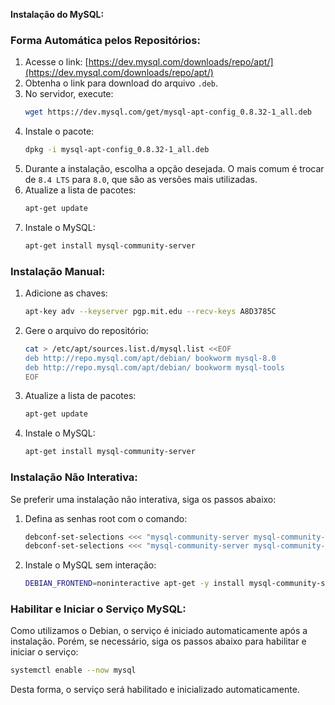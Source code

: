 **Instalação do MySQL:**

### Forma Automática pelos Repositórios:

1. Acesse o link: [https://dev.mysql.com/downloads/repo/apt/](https://dev.mysql.com/downloads/repo/apt/)
2. Obtenha o link para download do arquivo `.deb`.
3. No servidor, execute:
   ```bash
   wget https://dev.mysql.com/get/mysql-apt-config_0.8.32-1_all.deb
   ```
4. Instale o pacote:
   ```bash
   dpkg -i mysql-apt-config_0.8.32-1_all.deb
   ```
5. Durante a instalação, escolha a opção desejada. O mais comum é trocar de `8.4 LTS` para `8.0`, que são as versões mais utilizadas.
6. Atualize a lista de pacotes:
   ```bash
   apt-get update
   ```
7. Instale o MySQL:
   ```bash
   apt-get install mysql-community-server
   ```

### Instalação Manual:

1. Adicione as chaves:
   ```bash
   apt-key adv --keyserver pgp.mit.edu --recv-keys A8D3785C
   ```
2. Gere o arquivo do repositório:
   ```bash
   cat > /etc/apt/sources.list.d/mysql.list <<EOF
   deb http://repo.mysql.com/apt/debian/ bookworm mysql-8.0
   deb http://repo.mysql.com/apt/debian/ bookworm mysql-tools
   EOF
   ```
3. Atualize a lista de pacotes:
   ```bash
   apt-get update
   ```
4. Instale o MySQL:
   ```bash
   apt-get install mysql-community-server
   ```

### Instalação Não Interativa:

Se preferir uma instalação não interativa, siga os passos abaixo:

1. Defina as senhas root com o comando:
   ```bash
   debconf-set-selections <<< "mysql-community-server mysql-community-server/root-pass password mypassword"
   debconf-set-selections <<< "mysql-community-server mysql-community-server/re-root-pass password mypassword"
   ```
2. Instale o MySQL sem interação:
   ```bash
   DEBIAN_FRONTEND=noninteractive apt-get -y install mysql-community-server
   ```

### Habilitar e Iniciar o Serviço MySQL:

Como utilizamos o Debian, o serviço é iniciado automaticamente após a instalação. Porém, se necessário, siga os passos abaixo para habilitar e iniciar o serviço:

```bash
systemctl enable --now mysql
```

Desta forma, o serviço será habilitado e inicializado automaticamente.
